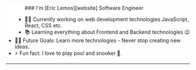 <!-- <h1 align="center" style="display:none;"></h1> -->

<div style="display:block">
  <img align="left" src="icon-light.svg?raw=true" height="75em" />
  ### I'm [Eric Lemos][website] Software Engineer
</div>



- 👨‍💻 Currently working on web development technologies JavaScript, React, CSS etc.
- 📚 Learning everything about Frontend and Backend technologies 😉
- 💪🏼 Future Goals: Learn more technologies - Never stop creating new ideas.
- ⚡ Fun fact: I love to play pool and snooker 🎱.

---
